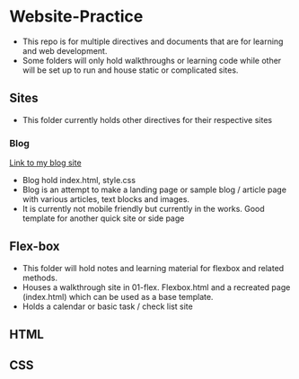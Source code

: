 # Website-Practice
- This repo is for multiple directives and documents that are for learning and web development.
- Some folders will only hold walkthroughs or learning code while other will be set up to run and house static or complicated sites.

## Sites
- This folder currently holds other directives for their respective sites
### Blog
[Link to my blog site](https://potential-luttuce.github.io/website-practice/sites/blog/index.html)
- Blog hold index.html, style.css
- Blog is an attempt to make a landing page or sample blog / article page with various articles, text blocks and images.
- It is currently not mobile friendly but currently in the works. Good template for another quick site or side page

## Flex-box
- This folder will hold notes and learning material for flexbox and related methods.
- Houses a walkthrough site in 01-flex. Flexbox.html and a recreated page (index.html) which can be used as a base template.
- Holds a calendar or basic task / check list site 

## HTML

## CSS
